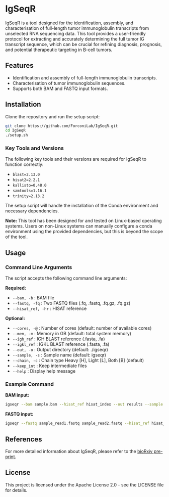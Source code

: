 # IgSeqR

IgSeqR is a tool designed for the identification, assembly, and characterisation of full-length tumor immunoglobulin transcripts from unselected RNA sequencing data. This tool provides a user-friendly protocol for extracting and accurately determining the full tumor IG transcript sequence, which can be crucial for refining diagnosis, prognosis, and potential therapeutic targeting in B-cell tumors.

## Features

- Identification and assembly of full-length immunoglobulin transcripts.
- Characterisation of tumor immunoglobulin sequences.
- Supports both BAM and FASTQ input formats.

## Installation

Clone the repository and run the setup script:
```bash
git clone https://github.com/ForconiLab/IgSeqR.git
cd IgSeqR
./setup.sh
```

### Key Tools and Versions

The following key tools and their versions are required for IgSeqR to function correctly:

- `blast=2.13.0`
- `hisat2=2.2.1`
- `kallisto=0.48.0`
- `samtools=1.16.1`
- `trinity=2.13.2`

The setup script will handle the installation of the Conda environment and necessary dependencies.

**Note:** This tool has been designed for and tested on Linux-based operating systems. Users on non-Linux systems can manually configure a conda environment using the provided dependencies, but this is beyond the scope of the tool.

## Usage

### Command Line Arguments

The script accepts the following command line arguments:

**Required:**

- `--bam, -b` : BAM file
- `--fastq, -fq` : Two FASTQ files (.fq, .fastq, .fq.gz, .fq.gz)
- `--hisat_ref, -hr` : HISAT reference

**Optional:**

- `--cores, -@` : Number of cores (default: number of available cores)
- `--mem, -m` : Memory in GB (default: total system memory)
- `--igh_ref` : IGH BLAST reference (.fasta, .fa)
- `--igkl_ref` : IGKL BLAST reference (.fasta, .fa)
- `--out, -o` : Output directory (default: ./igseqr)
- `--sample, -s` : Sample name (default: igseqr)
- `--chain, -c` : Chain type Heavy [H], Light [L], Both [B] (default)
- `--keep_int` : Keep intermediate files
- `--help` : Display help message

### Example Command

**BAM input:**
```bash
igseqr --bam sample.bam --hisat_ref hisat_index --out results --sample my_sample
```

**FASTQ input:**
```bash
igseqr --fastq sample_read1.fastq sample_read2.fastq --hisat_ref hisat_index --out results --sample my_sample
```

## References

For more detailed information about IgSeqR, please refer to the  [bioRxiv pre-print](https://www.biorxiv.org/content/10.1101/2024.09.03.611002v1).

## License

This project is licensed under the Apache License 2.0 - see the LICENSE file for details.


